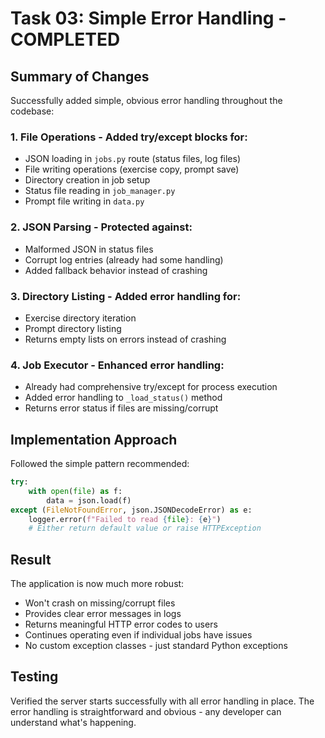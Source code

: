 # Task 03: Simple Error Handling - COMPLETED

## Summary of Changes

Successfully added simple, obvious error handling throughout the codebase:

### 1. **File Operations** - Added try/except blocks for:
   - JSON loading in `jobs.py` route (status files, log files)
   - File writing operations (exercise copy, prompt save)
   - Directory creation in job setup
   - Status file reading in `job_manager.py`
   - Prompt file writing in `data.py`

### 2. **JSON Parsing** - Protected against:
   - Malformed JSON in status files
   - Corrupt log entries (already had some handling)
   - Added fallback behavior instead of crashing

### 3. **Directory Listing** - Added error handling for:
   - Exercise directory iteration
   - Prompt directory listing
   - Returns empty lists on errors instead of crashing

### 4. **Job Executor** - Enhanced error handling:
   - Already had comprehensive try/except for process execution
   - Added error handling to `_load_status()` method
   - Returns error status if files are missing/corrupt

## Implementation Approach

Followed the simple pattern recommended:
```python
try:
    with open(file) as f:
        data = json.load(f)
except (FileNotFoundError, json.JSONDecodeError) as e:
    logger.error(f"Failed to read {file}: {e}")
    # Either return default value or raise HTTPException
```

## Result

The application is now much more robust:
- Won't crash on missing/corrupt files
- Provides clear error messages in logs
- Returns meaningful HTTP error codes to users
- Continues operating even if individual jobs have issues
- No custom exception classes - just standard Python exceptions

## Testing

Verified the server starts successfully with all error handling in place. The error handling is straightforward and obvious - any developer can understand what's happening.